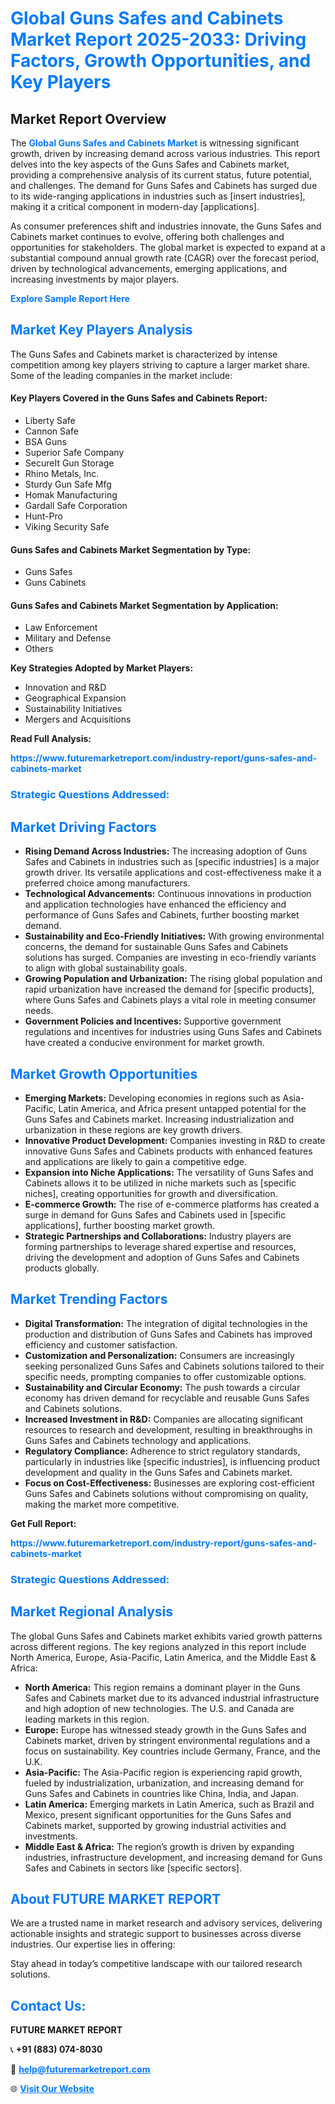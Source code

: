 <h1 style="color: #007BFF;">Global Guns Safes and Cabinets Market Report 2025-2033: Driving Factors, Growth Opportunities, and Key Players</h1>

<section id="overview">
<h2>Market Report Overview</h2>
<p>The <a href="https://www.futuremarketreport.com/industry-report/guns-safes-and-cabinets-market" style="color: #007BFF; text-decoration: none;"><strong>Global Guns Safes and Cabinets Market</strong></a> is witnessing significant growth, driven by increasing demand across various industries. This report delves into the key aspects of the Guns Safes and Cabinets market, providing a comprehensive analysis of its current status, future potential, and challenges. The demand for Guns Safes and Cabinets has surged due to its wide-ranging applications in industries such as [insert industries], making it a critical component in modern-day [applications].</p>
<p>As consumer preferences shift and industries innovate, the Guns Safes and Cabinets market continues to evolve, offering both challenges and opportunities for stakeholders. The global market is expected to expand at a substantial compound annual growth rate (CAGR) over the forecast period, driven by technological advancements, emerging applications, and increasing investments by major players.</p>
</section>

<section id="overview">
<p><a href="https://www.futuremarketreport.com/request-sample/reportId=62156" style="color: #007BFF; text-decoration: none;"><strong>Explore Sample Report Here</strong></a></p>
</section>

<section id="key-players">
<h2 style="color: #007BFF;">Market Key Players Analysis</h2>
<p>The Guns Safes and Cabinets market is characterized by intense competition among key players striving to capture a larger market share. Some of the leading companies in the market include:</p>
<h4>Key Players Covered in the Guns Safes and Cabinets Report:</h4>
<ul><li>Liberty Safe</li><li>Cannon Safe</li><li>BSA Guns</li><li>Superior Safe Company</li><li>SecureIt Gun Storage</li><li>Rhino Metals, Inc.</li><li>Sturdy Gun Safe Mfg</li><li>Homak Manufacturing</li><li>Gardall Safe Corporation</li><li>Hunt-Pro</li><li>Viking Security Safe</li></ul>
<h4>Guns Safes and Cabinets Market Segmentation by Type:</h4>
<ul><li>Guns Safes</li><li>Guns Cabinets</li></ul>

<h4>Guns Safes and Cabinets Market Segmentation by Application:</h4>
<ul><li>Law Enforcement</li><li>Military and Defense</li><li>Others</li></ul>
<p><strong>Key Strategies Adopted by Market Players:</strong></p>
<ul>
<li>Innovation and R&D</li>
<li>Geographical Expansion</li>
<li>Sustainability Initiatives</li>
<li>Mergers and Acquisitions</li>
</ul>
</section>

<section>
<p><strong>Read Full Analysis: </strong></p><a href="https://www.futuremarketreport.com/industry-report/guns-safes-and-cabinets-market" style="color: #007BFF; text-decoration: none;"><strong>https://www.futuremarketreport.com/industry-report/guns-safes-and-cabinets-market</strong></a>
<h3 style="color: #007BFF;">Strategic Questions Addressed:</h3>
</section>

<section id="driving-factors">
<h2 style="color: #007BFF;">Market Driving Factors</h2>
<ul>
<li><strong>Rising Demand Across Industries:</strong> The increasing adoption of Guns Safes and Cabinets in industries such as [specific industries] is a major growth driver. Its versatile applications and cost-effectiveness make it a preferred choice among manufacturers.</li>
<li><strong>Technological Advancements:</strong> Continuous innovations in production and application technologies have enhanced the efficiency and performance of Guns Safes and Cabinets, further boosting market demand.</li>
<li><strong>Sustainability and Eco-Friendly Initiatives:</strong> With growing environmental concerns, the demand for sustainable Guns Safes and Cabinets solutions has surged. Companies are investing in eco-friendly variants to align with global sustainability goals.</li>
<li><strong>Growing Population and Urbanization:</strong> The rising global population and rapid urbanization have increased the demand for [specific products], where Guns Safes and Cabinets plays a vital role in meeting consumer needs.</li>
<li><strong>Government Policies and Incentives:</strong> Supportive government regulations and incentives for industries using Guns Safes and Cabinets have created a conducive environment for market growth.</li>
</ul>
</section>

<section id="growth-opportunities">
<h2 style="color: #007BFF;">Market Growth Opportunities</h2>
<ul>
<li><strong>Emerging Markets:</strong> Developing economies in regions such as Asia-Pacific, Latin America, and Africa present untapped potential for the Guns Safes and Cabinets market. Increasing industrialization and urbanization in these regions are key growth drivers.</li>
<li><strong>Innovative Product Development:</strong> Companies investing in R&D to create innovative Guns Safes and Cabinets products with enhanced features and applications are likely to gain a competitive edge.</li>
<li><strong>Expansion into Niche Applications:</strong> The versatility of Guns Safes and Cabinets allows it to be utilized in niche markets such as [specific niches], creating opportunities for growth and diversification.</li>
<li><strong>E-commerce Growth:</strong> The rise of e-commerce platforms has created a surge in demand for Guns Safes and Cabinets used in [specific applications], further boosting market growth.</li>
<li><strong>Strategic Partnerships and Collaborations:</strong> Industry players are forming partnerships to leverage shared expertise and resources, driving the development and adoption of Guns Safes and Cabinets products globally.</li>
</ul>
</section>

<section id="trending-factors">
<h2 style="color: #007BFF;">Market Trending Factors</h2>
<ul>
<li><strong>Digital Transformation:</strong> The integration of digital technologies in the production and distribution of Guns Safes and Cabinets has improved efficiency and customer satisfaction.</li>
<li><strong>Customization and Personalization:</strong> Consumers are increasingly seeking personalized Guns Safes and Cabinets solutions tailored to their specific needs, prompting companies to offer customizable options.</li>
<li><strong>Sustainability and Circular Economy:</strong> The push towards a circular economy has driven demand for recyclable and reusable Guns Safes and Cabinets solutions.</li>
<li><strong>Increased Investment in R&D:</strong> Companies are allocating significant resources to research and development, resulting in breakthroughs in Guns Safes and Cabinets technology and applications.</li>
<li><strong>Regulatory Compliance:</strong> Adherence to strict regulatory standards, particularly in industries like [specific industries], is influencing product development and quality in the Guns Safes and Cabinets market.</li>
<li><strong>Focus on Cost-Effectiveness:</strong> Businesses are exploring cost-efficient Guns Safes and Cabinets solutions without compromising on quality, making the market more competitive.</li>
</ul>
</section>

<section>
<p><strong>Get Full Report: </strong></p><a href="https://www.futuremarketreport.com/industry-report/guns-safes-and-cabinets-market" style="color: #007BFF; text-decoration: none;"><strong>https://www.futuremarketreport.com/industry-report/guns-safes-and-cabinets-market</strong></a>
<h3 style="color: #007BFF;">Strategic Questions Addressed:</h3>
</section>


<section id="regional-analysis">
<h2 style="color: #007BFF;">Market Regional Analysis</h2>
<p>The global Guns Safes and Cabinets market exhibits varied growth patterns across different regions. The key regions analyzed in this report include North America, Europe, Asia-Pacific, Latin America, and the Middle East & Africa:</p>
<ul>
<li><strong>North America:</strong> This region remains a dominant player in the Guns Safes and Cabinets market due to its advanced industrial infrastructure and high adoption of new technologies. The U.S. and Canada are leading markets in this region.</li>
<li><strong>Europe:</strong> Europe has witnessed steady growth in the Guns Safes and Cabinets market, driven by stringent environmental regulations and a focus on sustainability. Key countries include Germany, France, and the U.K.</li>
<li><strong>Asia-Pacific:</strong> The Asia-Pacific region is experiencing rapid growth, fueled by industrialization, urbanization, and increasing demand for Guns Safes and Cabinets in countries like China, India, and Japan.</li>
<li><strong>Latin America:</strong> Emerging markets in Latin America, such as Brazil and Mexico, present significant opportunities for the Guns Safes and Cabinets market, supported by growing industrial activities and investments.</li>
<li><strong>Middle East & Africa:</strong> The region’s growth is driven by expanding industries, infrastructure development, and increasing demand for Guns Safes and Cabinets in sectors like [specific sectors].</li>
</ul>
</section>

<footer>
<h2 style="color: #007BFF;">About FUTURE MARKET REPORT</h2>
<p>We are a trusted name in market research and advisory services, delivering actionable insights and strategic support to businesses across diverse industries. Our expertise lies in offering:</p>

<p>Stay ahead in today’s competitive landscape with our tailored research solutions.</p>

<h2 style="color: #007BFF;">Contact Us:</h2>
<p><strong>FUTURE MARKET REPORT</strong></p>
<p>📞 <strong>+91 (883) 074-8030</strong></p>
<p>📧 <strong><a href="mailto:help@futuremarketreport.com" style="color: #007BFF;">help@futuremarketreport.com</a></strong></p>
<p>🌐 <strong><a href="https://www.futuremarketreport.com/" style="color: #007BFF;">Visit Our Website</a></strong></p>
</footer>